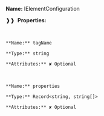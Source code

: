 **Name:** IElementConfiguration

❱❱&nbsp;&nbsp;**Properties:**

&nbsp;&nbsp;&nbsp;&nbsp;&nbsp;
```
**Name:** tagName

**Type:** string

**Attributes:** ✘ Optional

```

&nbsp;&nbsp;&nbsp;&nbsp;&nbsp;
```
**Name:** properties

**Type:** Record<string, string[]>

**Attributes:** ✘ Optional

```

